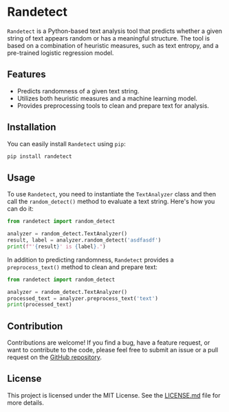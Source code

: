 # Randetect

`Randetect` is a Python-based text analysis tool that predicts whether a given string of text appears random or has a meaningful structure. The tool is based on a combination of heuristic measures, such as text entropy, and a pre-trained logistic regression model.

## Features

- Predicts randomness of a given text string.
- Utilizes both heuristic measures and a machine learning model.
- Provides preprocessing tools to clean and prepare text for analysis.

## Installation

You can easily install `Randetect` using `pip`:

```bash
pip install randetect
```

## Usage

To use `Randetect`, you need to instantiate the `TextAnalyzer` class and then call the `random_detect()` method to evaluate a text string. Here's how you can do it:

```python
from randetect import random_detect

analyzer = random_detect.TextAnalyzer()
result, label = analyzer.random_detect('asdfasdf')
print(f"'{result}' is {label}.")
```

In addition to predicting randomness, `Randetect` provides a `preprocess_text()` method to clean and prepare text:

```python
from randetect import random_detect

analyzer = random_detect.TextAnalyzer()
processed_text = analyzer.preprocess_text('text')
print(processed_text)
```

## Contribution

Contributions are welcome! If you find a bug, have a feature request, or want to contribute to the code, please feel free to submit an issue or a pull request on the [GitHub repository](https://github.com/seymasa/randetect).

## License

This project is licensed under the MIT License. See the [LICENSE.md](LICENSE.md) file for more details.
